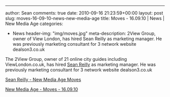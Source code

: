 ---
author: Sean
comments: true
date: 2010-09-16 21:23:59+00:00
layout: post
slug: moves-16-09-10-news-new-media-age
title: Moves - 16.09.10 | News | New Media Age
categories:
- News
header-img: "img/moves.jpg"
meta-description: 2View Group, owner of View London, has hired Sean Reilly as marketing manager. He was previously marketing consultant for 3 network website dealson3.co.uk

The 2View Group, owner of 21 online city guides including ViewLondon.co.uk, has hired [Sean Reilly](http://www.sreilly.net) as marketing manager. He was previously marketing consultant for 3 network website dealson3.co.uk

[Sean Reilly - New Media Age Moves](/assets/new-media-age/sean-reilly-newmediaage-moves.png)

[New Media Age - Moves - 16.09.10](http://www.nma.co.uk/news/people-moves/moves-160910/3018195.article)